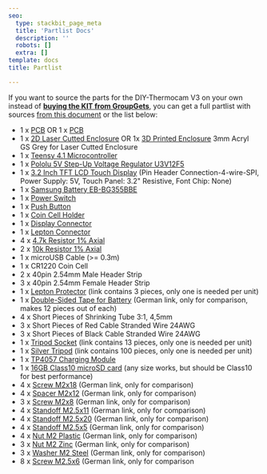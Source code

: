 ```yaml
---
seo:
  type: stackbit_page_meta
  title: 'Partlist Docs'
  description: ''
  robots: []
  extra: []
template: docs
title: Partlist

---
```


If you want to source the parts for the DIY-Thermocam V3 on your own instead of **[buying the KIT from GroupGets](https://store.groupgets.com/products/diy-thermocam-v3)**, you can get a full partlist with sources [from this document](https://docs.google.com/spreadsheets/d/1B4XH-kP6_4ti1G9iLi1pfKy7VSKpWhfmBFcuIxgEaYw/edit?usp=sharing) or the list below:

- 1 x [PCB](https://github.com/maxritter/DIY-Thermocam/tree/master/PCB/3.0) OR 1 x [PCB](https://github.com/maxritter/DIY-Thermocam/tree/master/PCB/3.0)
- 1 x [2D Laser Cutted Enclosure](https://github.com/maxritter/DIY-Thermocam/tree/master/Enclosure/3.0) OR 1x [3D Printed Enclosure](https://github.com/helmarw/DIY-Thermocam/tree/master/Enclosure/3.0b)
  3mm Acryl GS Grey for Laser Cutted Enclosure
- 1 x [Teensy 4.1 Microcontroller](https://www.pjrc.com/store/teensy41.html)
- 1 x [Pololu 5V Step-Up Voltage Regulator U3V12F5](https://www.pololu.com/product/2115)
- 1 x [3.2 Inch TFT LCD Touch Display](http://www.buydisplay.com/default/3-2-inch-capacitive-touchscreen-240x320-tft-lcd-module-display) (Pin Header Connection-4-wire-SPI, Power Supply: 5V, Touch Panel: 3.2" Resistive, Font Chip: None)
- 1 x [Samsung Battery EB-BG355BBE](https://www.gearbest.com/batteries/pp_1138346.html)
- 1 x [Power Switch](https://www.digikey.com/en/products/detail/nkk-switches/CWT12AAS1/671497?s=N4IgTCBcDaIDoBcDMA2ADAWgIwHYw4wDkAREAXQF8g)
- 1 x [Push Button](https://www.digikey.com/en/products/detail/rafi-usa/1-10107-0110104/6227436?s=N4IgTCBcDaIIwDo4AYUHYGpSgLCAugL5A)
- 1 x [Coin Cell Holder](https://www.digikey.com/en/products/detail/keystone-electronics/3001/227442?s=N4IgTCBcDaIMwDYC0cAMqCMSByAREAugL5A)
- 1 x [Display Connector](https://www.digikey.com/en/products/detail/sullins-connector-solutions/SFH11-PBPC-D20-ST-BK/1990093?s=N4IgTCBcDaIMoDEASBGFBaACgIUwYXQBEwAGdOAFXWwGkQBdAXyA)
- 1 x [Lepton Connector](https://www.digikey.com/en/products/detail/sullins-connector-solutions/PPPC102LJBN-RC/776021?s=N4IgTCBcDaIAoIMIEYAMYAyApAQgOQFoAlREAXQF8g)
- 4 x [4.7k Resistor 1% Axial](https://www.digikey.com/en/products/detail/stackpole-electronics-inc/RNMF14FTC4K70/2617354?s=N4IgTCBcDaIMoBYB0B2A0gYQIIYCoFoA5AERAF0BfIA)
- 2 x [10k Resistor 1% Axial](https://www.digikey.com/en/products/detail/stackpole-electronics-inc/RNMF14FTC10K0/1683930?s=N4IgTCBcDaIDoBcDKBGADAaQMIEEsBUBaAOQBEQBdAXyA)
- 1 x microUSB Cable (>= 0.3m)
- 1 x CR1220 Coin Cell
- 2 x 40pin 2.54mm Male Header Strip
- 3 x 40pin 2.54mm Female Header Strip
- 1 x [Lepton Protector](https://www.amazon.com/-/de/dp/B08FMDR7TG/ref=sr_1_19?__mk_de_DE=%C3%85M%C3%85%C5%BD%C3%95%C3%91&dchild=1&keywords=Webcam+Cover&qid=1622994610&sr=8-19) (link contains 3 pieces, only one is needed per unit)
- 1 x [Double-Sided Tape for Battery](https://www.amazon.de/-/en/Double-Acrylic-Mounting-sticky-250x180mm/dp/B00K5PCU26/ref=pd_nav_hcs_rp_3?pd_rd_w=nTCZb&pf_rd_p=4af1fbc6-03e7-421e-ad89-c4e50d22eebd&pf_rd_r=YGY9F5M4XZ3PRFX2CMQ0&pd_rd_r=e3b206b5-c903-441e-9e18-2111ba4ae1a6&pd_rd_wg=JEKYe&pd_rd_i=B00K5PCU26&psc=1) (German link, only for comparison, makes 12 pieces out of each)
- 4 x Short Pieces of Shrinking Tube 3:1, 4,5mm
- 3 x Short Pieces of Red Cable Stranded Wire 24AWG
- 3 x Short Pieces of Black Cable Stranded Wire 24AWG
- 1 x [Tripod Socket](https://www.amazon.com/gp/product/B00HYLZ33W/ref=ppx_yo_dt_b_asin_title_o00_s00?ie=UTF8&psc=1) (link contains 13 pieces, only one is needed per unit)
- 1 x [Silver Tripod](https://www.aliexpress.com/item/4000529915425.html?spm=a2g0o.productlist.0.0.4343158a6u7Omc&algo_pvid=1ad7f185-106d-431f-baf8-a960beebdc67&algo_expid=1ad7f185-106d-431f-baf8-a960beebdc67-12&btsid=2100bdd716209794183508107eb966&ws_ab_test=searchweb0_0,searchweb201602_,searchweb201603_) (link contains 100 pieces, only one is needed per unit)
- 1 x [TP4057 Charging Module](https://www.aliexpress.com/item/32574075391.html?spm=a2g0o.productlist.0.0.559055e6J3BFFC&algo_pvid=c2ae29d7-1917-4828-81bb-df42c78722b5&algo_expid=c2ae29d7-1917-4828-81bb-df42c78722b5-0&btsid=2100bdde16156512012835815eee2f&ws_ab_test=searchweb0_0,searchweb201602_,searchweb201603_)
- 1 x [16GB Class10 microSD card](https://www.amazon.com/-/de/dp/B00CBAUIEU/ref=sr_1_14?__mk_de_DE=%C3%85M%C3%85%C5%BD%C3%95%C3%91&dchild=1&keywords=Verbatim+44082+16GB+Class+10+Micro+SDHC+with+Adapter&qid=1625501135&sr=8-14) (any size works, but should be Class10 for best performance)
- 4 x [Screw M2x18](https://www.ettinger.de/en/p/cheese-head-slotted-d84-m2x18-steel-zinc-plated/001.14.177) (German link, only for comparison)
- 4 x [Spacer M2x12](https://www.ettinger.de/p/isolier-distanzhuelse/besonders-fuer-m-2/005.81.120) (German link, only for comparison)
- 3 x [Screw M2x8](https://www.ettinger.de/en/p/countersunk-head-phillips-drive-d965h-m2x08-stainless-steel/001.12.138) (German link, only for comparison)
- 4 x [Standoff M2.5x11](https://www.ettinger.de/en/p/hex-standoff/male-female-m2-5/sw4x11-brass-nickel-plated/005.12.113?number=005.12.113) (German link, only for comparison)
- 4 x [Standoff M2.5x20](https://www.ettinger.de/en/p/standoff-nickel-plated-brass-f/f-af5x20-thread-m2.5x6/m2.5x6/005.02.205) (German link, only for comparison)
- 4 x [Standoff M2.5x5](https://www.ettinger.de/en/p/hex-standoff/male-female-m2-5/sw4x5-brass-nickel-plated/005.12.053) (German link, only for comparison)
- 4 x [Nut M2 Plastic](https://www.ettinger.de/p/kunststoff-mutter-din-934-iso-4032/002.05.016) (German link, only for comparison)
- 3 x [Nut M2 Zinc](https://www.ettinger.de/en/p/hexagon-nut-d934-m2/4x1-6-steel-zinc-plated/002.10.011) (German link, only for comparison)
- 3 x [Washer M2 Steel](https://www.ettinger.de/en/p/flat-washers-for-m2-d433-2-2/4-5x0-35-steel-nickel-pl./003.01.013) (German link, only for comparison)
- 8 x [Screw M2.5x6](https://www.ettinger.de/en/p/machine-screw-pan-head-pozidrive-d7985z-m2-5x06-steel-zinc-plated/001.18.221) (German link, only for comparison


